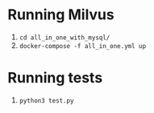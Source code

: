 # Running Milvus

1. `cd all_in_one_with_mysql/`
2. `docker-compose -f all_in_one.yml up`

# Running tests

1. `python3 test.py`
